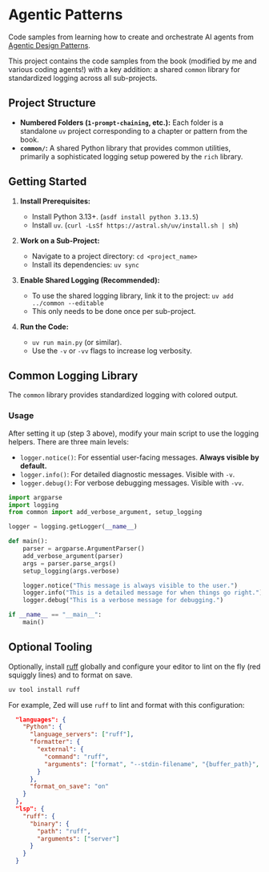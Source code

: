 # Agentic Patterns

Code samples from learning how to create and orchestrate AI agents from [Agentic Design Patterns](https://www.amazon.com/Agentic-Design-Patterns-Hands-Intelligent/dp/3032014018/).

This project contains the code samples from the book (modified by me and various coding agents!) with a key addition: a shared `common` library for standardized logging across all sub-projects.

## Project Structure

- **Numbered Folders (`1-prompt-chaining`, etc.):** Each folder is a standalone `uv` project corresponding to a chapter or pattern from the book.
- **`common/`:** A shared Python library that provides common utilities, primarily a sophisticated logging setup powered by the `rich` library.

## Getting Started

1.  **Install Prerequisites:**
    - Install Python 3.13+. (`asdf install python 3.13.5`)
    - Install `uv`. (`curl -LsSf https://astral.sh/uv/install.sh | sh`)

2.  **Work on a Sub-Project:**
    - Navigate to a project directory: `cd <project_name>`
    - Install its dependencies: `uv sync`

3.  **Enable Shared Logging (Recommended):**
    - To use the shared logging library, link it to the project: `uv add ../common --editable`
    - This only needs to be done once per sub-project.

4.  **Run the Code:**
    - `uv run main.py` (or similar).
    - Use the `-v` or `-vv` flags to increase log verbosity.

## Common Logging Library

The `common` library provides standardized logging with colored output.

### Usage

After setting it up (step 3 above), modify your main script to use the logging helpers. There are three main levels:

- `logger.notice()`: For essential user-facing messages. **Always visible by default.**
- `logger.info()`: For detailed diagnostic messages. Visible with `-v`.
- `logger.debug()`: For verbose debugging messages. Visible with `-vv`.

```python
import argparse
import logging
from common import add_verbose_argument, setup_logging

logger = logging.getLogger(__name__)

def main():
    parser = argparse.ArgumentParser()
    add_verbose_argument(parser)
    args = parser.parse_args()
    setup_logging(args.verbose)

    logger.notice("This message is always visible to the user.")
    logger.info("This is a detailed message for when things go right.")
    logger.debug("This is a verbose message for debugging.")

if __name__ == "__main__":
    main()
```

## Optional Tooling

Optionally, install [ruff](https://astral.sh/blog/the-ruff-formatter) globally and configure your editor to lint on the fly (red squiggly lines) and to format on save.

```sh
uv tool install ruff
```

For example, Zed will use `ruff` to lint and format with this configuration:

```json
  "languages": {
    "Python": {
      "language_servers": ["ruff"],
      "formatter": {
        "external": {
          "command": "ruff",
          "arguments": ["format", "--stdin-filename", "{buffer_path}", "-"]
        }
      },
      "format_on_save": "on"
    }
  },
  "lsp": {
    "ruff": {
      "binary": {
        "path": "ruff",
        "arguments": ["server"]
      }
    }
  }
```
